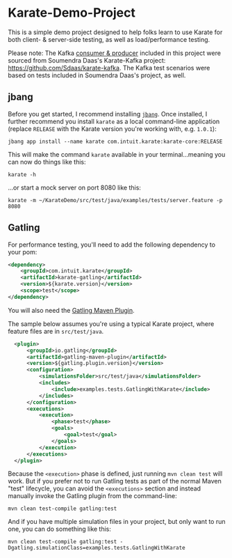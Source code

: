 # Karate-Demo-Project

This is a simple demo project designed to help folks learn to use Karate for both client- & server-side testing, as well as load/performance testing.

Please note: The Kafka [consumer & producer](https://github.com/staffier/Karate-Demo-Project/blob/main/src/main/kafka) included in this project were sourced from Soumendra Daas's Karate-Kafka project: https://github.com/Sdaas/karate-kafka.  The Kafka test scenarios were based on tests included in Soumendra Daas's project, as well.

## jbang

Before you get started, I recommend installing [`jbang`](https://www.jbang.dev).  Once installed, I further recommend you install `karate` as a local command-line application (replace `RELEASE` with the Karate version you're working with, e.g. `1.0.1`):

```
jbang app install --name karate com.intuit.karate:karate-core:RELEASE
```

This will make the command `karate` available in your terminal...meaning you can now do things like this:

```
karate -h
```

...or start a mock server on port 8080 like this:

```
karate -m ~/KarateDemo/src/test/java/examples/tests/server.feature -p 8080
```

## Gatling

For performance testing, you'll need to add the following dependency to your pom:

```xml
<dependency>
    <groupId>com.intuit.karate</groupId>
    <artifactId>karate-gatling</artifactId>
    <version>${karate.version}</version>
    <scope>test</scope>
</dependency>  
```

You will also need the [Gatling Maven Plugin](https://github.com/gatling/gatling-maven-plugin).

The sample below assumes you're using a typical Karate project, where feature files are in `src/test/java`.

```xml
  <plugin>
      <groupId>io.gatling</groupId>
      <artifactId>gatling-maven-plugin</artifactId>
      <version>${gatling.plugin.version}</version>
      <configuration>
          <simulationsFolder>src/test/java</simulationsFolder>
          <includes>
              <include>examples.tests.GatlingWithKarate</include>
          </includes>
      </configuration>
      <executions>
          <execution>
              <phase>test</phase>
              <goals>
                  <goal>test</goal>
              </goals>
          </execution>
      </executions>                
  </plugin>
```

Because the `<execution>` phase is defined, just running `mvn clean test` will work.  But if you prefer not to run Gatling tests as part of the normal Maven "test" lifecycle, you can avoid the `<executions>` section and instead manually invoke the Gatling plugin from the command-line:

```
mvn clean test-compile gatling:test
```

And if you have multiple simulation files in your project, but only want to run one, you can do something like this:

```
mvn clean test-compile gatling:test -Dgatling.simulationClass=examples.tests.GatlingWithKarate
```
